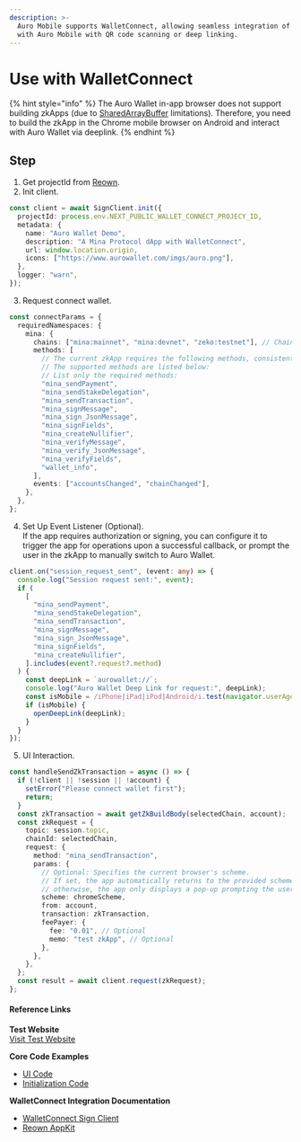 ```yaml
---
description: >-
  Auro Mobile supports WalletConnect, allowing seamless integration of zkApp
  with Auro Mobile with QR code scanning or deep linking.
---
```


# Use with WalletConnect

{% hint style="info" %}
The Auro Wallet in-app browser does not support building zkApps (due to [SharedArrayBuffer](https://developer.mozilla.org/en-US/docs/Web/JavaScript/Reference/Global_Objects/SharedArrayBuffer) limitations). Therefore, you need to build the zkApp in the Chrome mobile browser on Android and interact with Auro Wallet via deeplink.
{% endhint %}

## Step

1. Get projectId from [Reown](https://cloud.reown.com/).
2. Init client.

```ts
const client = await SignClient.init({
  projectId: process.env.NEXT_PUBLIC_WALLET_CONNECT_PROJECY_ID,
  metadata: {
    name: "Auro Wallet Demo",
    description: "A Mina Protocol dApp with WalletConnect",
    url: window.location.origin,
    icons: ["https://www.aurowallet.com/imgs/auro.png"],
  },
  logger: "warn",
});
```

3. Request connect wallet.

```ts
const connectParams = {
  requiredNamespaces: {
    mina: {
      chains: ["mina:mainnet", "mina:devnet", "zeko:testnet"], // Chains currently supported by the zkApp, requiring Auro Wallet support.
      methods: [
        // The current zkApp requires the following methods, consistent with other methods supported by Auro Wallet. 
        // The supported methods are listed below:
        // List only the required methods:
        "mina_sendPayment",
        "mina_sendStakeDelegation",
        "mina_sendTransaction",
        "mina_signMessage",
        "mina_sign_JsonMessage",
        "mina_signFields",
        "mina_createNullifier",
        "mina_verifyMessage",
        "mina_verify_JsonMessage",
        "mina_verifyFields",
        "wallet_info",
      ],
      events: ["accountsChanged", "chainChanged"],
    },
  },
};
```

4. Set Up Event Listener (Optional).\
   If the app requires authorization or signing, you can configure it to trigger the app for operations upon a successful callback, or prompt the user in the zkApp to manually switch to Auro Wallet.

```ts
client.on("session_request_sent", (event: any) => {
  console.log("Session request sent:", event);
  if (
    [
      "mina_sendPayment",
      "mina_sendStakeDelegation",
      "mina_sendTransaction",
      "mina_signMessage",
      "mina_sign_JsonMessage",
      "mina_signFields",
      "mina_createNullifier",
    ].includes(event?.request?.method)
  ) {
    const deepLink = `aurowallet://`;
    console.log("Auro Wallet Deep Link for request:", deepLink);
    const isMobile = /iPhone|iPad|iPod|Android/i.test(navigator.userAgent);
    if (isMobile) {
      openDeepLink(deepLink);
    }
  }
});
```

5. UI Interaction.

```ts
const handleSendZkTransaction = async () => {
  if (!client || !session || !account) {
    setError("Please connect wallet first");
    return;
  }
  const zkTransaction = await getZkBuildBody(selectedChain, account);
  const zkRequest = {
    topic: session.topic,
    chainId: selectedChain,
    request: {
      method: "mina_sendTransaction",
      params: {
        // Optional: Specifies the current browser's scheme. 
        // If set, the app automatically returns to the provided scheme's browser; 
        // otherwise, the app only displays a pop-up prompting the user to return.
        scheme: chromeScheme, 
        from: account,
        transaction: zkTransaction,
        feePayer: {
          fee: "0.01", // Optional
          memo: "test zkApp", // Optional
        },
      },
    },
  };
  const result = await client.request(zkRequest);
};
```

#### Reference Links

**Test Website**\
[Visit Test Website](https://test-zkapp.aurowallet.com/wallet-connect)

**Core Code Examples**

* [UI Code](https://github.com/aurowallet/test-zkapp/blob/master/ui/src/pages/wallet-connect.page.tsx)
* [Initialization Code](https://github.com/aurowallet/test-zkapp/blob/master/ui/src/utils/walletConnect.ts)

**WalletConnect Integration Documentation**

* [WalletConnect Sign Client](https://docs.reown.com/advanced/api/sign/overview)
* [Reown AppKit](https://docs.reown.com/appkit-overview)
